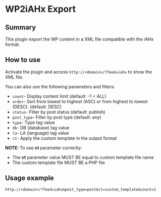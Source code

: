 # WP2iAHx Export

## Summary
This plugin export the WP content in a XML file compatible with the iAHx format.

## How to use
Activate the plugin and access `http://<domain>/?feed=iahx` to show the XML file.

You can also use the following parameters and filters:

* `count`- Display content limit (default: -1 = ALL)
* `order`- Sort from lowest to highest (ASC) or from highest to lowest (DESC). (default: DESC)
* `status`- Filter by post status (default: publish)
* `post_type`- Filter by post type (default: any)
* `type`- Type tag value
* `db`- DB (database) tag value
* `la`- LA (language) tag value
* `ct`- Apply the custom template in the output format

__NOTE:__ To use __ct__ parameter correctly:
* The __ct__ parameter value MUST BE equal to custom template file name
* The custom template file MUST BE a PHP file

## Usage example
```
http://<domain>/?feed=iahx&post_type=post&ct=custom_template&count=1
```

